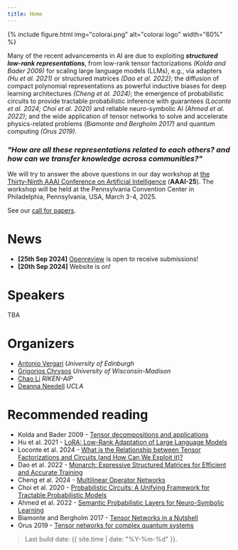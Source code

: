 ```yaml
---
title: Home
---
```


{% include figure.html img="colorai.png" alt="colorai logo" width="60%" %}

Many of the recent advancements in AI are due to exploiting <i><b>structured low-rank representations</b></i>, from  low-rank tensor factorizations <cite>(Kolda and Bader 2009)</cite> for scaling large language models (LLMs), e.g., via adapters <cite>(Hu et al. 2021)</cite> or structured matrices
<cite>(Dao et al. 2022)</cite>; the diffusion of compact polynomial representations as powerful inductive biases for deep learning architectures <cite>(Cheng et al. 2024)</cite>; the emergence of probabilistic circuits to provide tractable probabilistic inference with guarantees <cite>(Loconte et al. 2024; Choi et al. 2020)</cite> and reliable neuro-symbolic AI <cite>(Ahmed et al. 2022)</cite>; and the wide application of tensor networks to solve and accelerate physics-related problems <cite>(Biamonte and Bergholm 2017)</cite> and quantum computing <cite>(Orus 2019)</cite>. 

### *"How are all these representations related to each others? and how can we transfer knowledge across communities?"*

We will try to answer the above questions in our day workshop at [the Thirty-Ninth AAAI Conference on Artificial Intelligence](https://aaai.org/conference/aaai/aaai-25/) (**AAAI-25**). The workshop will be held at the Pennsylvania Convention Center in Philadelphia, Pennsylvania, USA, March 3-4, 2025.

See our [call for papers](https://april-tools.github.io/colorai/cfp.html).

# News
- **[25th Sep 2024]** [Openreview](https://openreview.net/group?id=AAAI.org/2025/Workshop/CoLoRAI) is open to receive submissions! 
- **[20th Sep 2024]** Website is on! 

# Speakers

TBA


# Organizers

- [Antonio Vergari](https://april-tools.github.io/) *University of Edinburgh*
- [Grigorios Chrysos](https://grigoris.ece.wisc.edu/) *University of Wisconsin-Madison*
- [Chao Li](https://scholar.google.com/citations?user=i4JrumAAAAAJ) *RIKEN-AIP*
- [Deanna Needell](https://www.math.ucla.edu/~deanna/) *UCLA*


# Recommended reading

- Kolda and Bader 2009 - [Tensor decompositions and applications](https://www.kolda.net/publication/TensorReview.pdf)
- Hu et al. 2021 - [LoRA: Low-Rank Adaptation of Large Language Models](https://openreview.net/forum?id=nZeVKeeFYf9)
- Loconte et al. 2024 - [What is the Relationship between Tensor Factorizations and Circuits (and How Can We Exploit it)?](https://arxiv.org/abs/2409.07953v1)
- Dao et al. 2022 - [Monarch: Expressive Structured Matrices for Efficient and Accurate Training](https://proceedings.mlr.press/v162/dao22a/dao22a.pdf)
- Cheng et al. 2024 - [Multilinear Operator Networks](https://openreview.net/forum?id=bbCL5aRjUx)
- Choi et al. 2020 - [Probabilistic Circuits: A Unifying Framework for Tractable Probabilistic Models](https://yoojungchoi.github.io/files/ProbCirc20.pdf)
- Ahmed et al. 2022 - [Semantic Probabilistic Layers for Neuro-Symbolic Learning](https://proceedings.neurips.cc/paper_files/paper/2022/hash/c182ec594f38926b7fcb827635b9a8f4-Abstract-Conference.html)
- Biamonte and Bergholm 2017 - [Tensor Networks in a Nutshell](https://arxiv.org/abs/1708.00006)
- Orus 2019 - [Tensor networks for complex quantum systems](https://www.nature.com/articles/s42254-019-0086-7)

> Last build date: {{ site.time | date: "%Y-%m-%d" }}.
